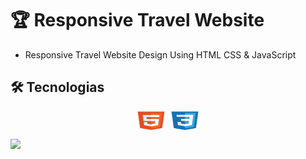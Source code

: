 # 🏆 Responsive Travel Website
- Responsive Travel Website Design Using HTML CSS & JavaScript

## 🛠️ Tecnologias
<p align="center">
  <img align="center" height="30" width="50" alt="html-icon" src="https://github.com/devicons/devicon/blob/master/icons/html5/html5-original.svg">
  <img align="center" height="30" width="50" alt="html-icon" src="https://github.com/devicons/devicon/blob/master/icons/css3/css3-original.svg">
</p>

<img src="https://github.com/alvarogomesilva/responsive-travel-website/assets/113359747/a045013a-8528-45ad-bb9a-8121b8ec340f"/>
